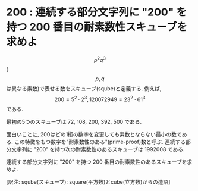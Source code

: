 # 200 : 連続する部分文字列に "200" を持つ 200 番目の耐素数性スキューブを求めよ

$$p^2q^3$$ ($$p, q$$は異なる素数)で表せる数をスキューブ(sqube)と定義する. 例えば, $$200 = 5^2 \cdot 2^3, 120072949 = 23^2 \cdot 61^3$$である.

最初の5つのスキューブは 72, 108, 200, 392, 500 である.

面白いことに, 200はどの1桁の数字を変更しても素数とならない最小の数である. この特徴をもつ数字を"耐素数性のある"(prime-proof)数と呼ぶ. 連続する部分文字列に "200" を持つ次の耐素数性のあるスキューブは 1992008 である.

連続する部分文字列に "200" を持つ 200 番目の耐素数性のあるスキューブを求めよ.

\[訳注: sqube(スキューブ): square(平方数)とcube(立方数)からの造語]
